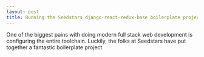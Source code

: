 ```yaml
---
layout: post
title: Running the Seedstars django-react-redux-base boilerplate project on Heroku
---
```


One of the biggest pains with doing modern full stack web development is configuring the entire toolchain. Luckily, the folks at Seedstars have put together a fantastic boilerplate project

